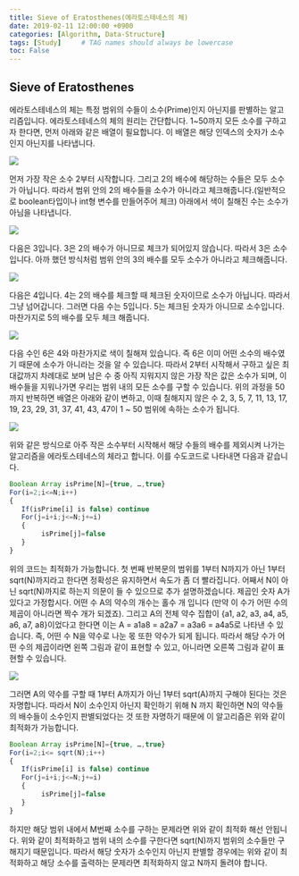 ```yaml
---
title: Sieve of Eratosthenes(에라토스테네스의 체)
date: 2019-02-11 12:00:00 +0900
categories: [Algorithm, Data-Structure]
tags: [Study]     # TAG names should always be lowercase
toc: False
---
```


## Sieve of Eratosthenes

에라토스테네스의 체는 특정 범위의 수들이 소수(Prime)인지 아닌지를 판별하는 알고리즘입니다. 에라토스테네스의 체의 원리는 간단합니다.
1~50까지 모든 소수를 구하고자 한다면, 먼저 아래와 같은 배열이 필요합니다. 이 배열은 해당 인덱스의 숫자가 소수인지 아닌지를 나타냅니다.

![](https://user-images.githubusercontent.com/19174106/52546490-2c07d080-2e03-11e9-9492-4a8f865edb68.jpg)

먼저 가장 작은 소수 2부터 시작합니다. 그리고 2의 배수에 해당하는 수들은 모두 소수가 아닙니다. 따라서 범위 안의 2의 배수들을 소수가 아니라고 체크해줍니다.(일반적으로 boolean타입이나 int형 변수를 만들어주어 체크) 아래에서 색이 칠해진 수는 소수가 아님을 나타냅니다.

![](https://user-images.githubusercontent.com/19174106/52546491-2d38fd80-2e03-11e9-9df8-162a77a20724.jpg)

다음은 3입니다. 3은 2의 배수가 아니므로 체크가 되어있지 않습니다. 따라서 3은 소수입니다. 아까 했던 방식처럼 범위 안의 3의 배수를 모두 소수가 아니라고 체크해줍니다.

![](https://user-images.githubusercontent.com/19174106/52546492-2e6a2a80-2e03-11e9-86bd-7fe032ec7dd5.jpg)

다음은 4입니다. 4는 2의 배수를 체크할 때 체크된 숫자이므로 소수가 아닙니다. 따라서 그냥 넘어갑니다. 그러면 다음 수는 5입니다. 5는 체크된 숫자가 아니므로 소수입니다. 마찬가지로 5의 배수를 모두 체크 해줍니다.

![](https://user-images.githubusercontent.com/19174106/52546493-2f9b5780-2e03-11e9-91b6-b6a36cbde5f9.jpg)

다음 수인 6은 4와 마찬가지로 색이 칠해져 있습니다. 즉 6은 이미 어떤 소수의 배수였기 때문에 소수가 아니라는 것을 알 수 있습니다. 따라서 2부터 시작해서 구하고 싶은 최대값까지 차례대로 보며 남은 수 중 아직 지워지지 않은 가장 작은 값은 소수가 되며, 이 배수들을 지워나가면 우리는 범위 내의 모든 소수를 구할 수 있습니다.
위의 과정을 50까지 반복하면 배열은 아래와 같이 변하고, 이때 칠해지지 않은 수 2, 3, 5, 7, 11, 13, 17, 19, 23, 29, 31, 37, 41, 43, 47이 1 ~ 50 범위에 속하는 소수가 됩니다.

![](https://user-images.githubusercontent.com/19174106/52546494-30cc8480-2e03-11e9-9a49-7c9a15fdcfb6.jpg)

위와 같은 방식으로 아주 작은 소수부터 시작해서 해당 수들의 배수를 제외시켜 나가는 알고리즘을 에라토스테네스의 체라고 합니다. 이를 수도코드로 나타내면 다음과 같습니다.

```javascript
Boolean Array isPrime[N]={true, …,true}
For(i=2;i<=N;i++)
{
   If(isPrime[i] is false) continue
   For(j=i+i;j<=N;j+=i)
   {
    	isPrime[j]=false
   }
}
```

위의 코드는 최적화가 가능합니다. 첫 번째 반복문의 범위를 1부터 N까지가 아닌 1부터 sqrt(N)까지라고 한다면 정확성은 유지하면서 속도가 좀 더 빨라집니다. 어째서 N이 아닌 sqrt(N)까지로 하는지 의문이 들 수 있으므로 추가 설명하겠습니다.
제곱인 숫자 A가 있다고 가정합시다. 어떤 수 A의 약수의 개수는 홀수 개 입니다 (만약 이 수가 어떤 수의 제곱이 아니라면 짝수 개가 되겠죠). 그리고 A의 전체 약수 집합이 {a1, a2, a3, a4, a5, a6, a7, a8}이었다고 한다면 이는 A = a1a8 = a2a7 = a3a6 = a4a5로 나타낸 수 있습니다.
즉, 어떤 수 N을 약수로 나눈 몫 또한 약수가 되게 됩니다. 따라서 해당 수가 어떤 수의 제곱이라면 왼쪽 그림과 같이 표현할 수 있고, 아니라면 오른쪽 그림과 같이 표현할 수 있습니다.

![](https://user-images.githubusercontent.com/19174106/52546537-90c32b00-2e03-11e9-8f3e-7c3f9e7190ef.jpg)

그러면 A의 약수를 구할 때 1부터 A까지가 아닌 1부터 sqrt(A)까지 구해야 된다는 것은 자명합니다. 따라서 N이 소수인지 아닌지 확인하기 위해 N 까지 확인하면 N의 약수들의 배수들이 소수인지 판별되었다는 것 또한 자명하기 때문에 이 알고리즘은 위와 같이 최적화가 가능합니다.

```javascript
Boolean Array isPrime[N]={true, …,true}
For(i=2;i<= sqrt(N);i++)
{
   If(isPrime[i] is false) continue
   For(j=i+i;j<=N;j+=i)
   {
    	isPrime[j]=false
   }
}
```

하지만 해당 범위 내에서 M번째 소수를 구하는 문제라면 위와 같이 최적화 해선 안됩니다. 위와 같이 최적화하고 범위 내의 소수를 구한다면 sqrt(N)까지 범위의 소수들만 구해지기 때문입니다. 따라서 해당 숫자가 소수인지 아닌지 판별할 경우에는 위와 같이 최적화하고 해당 소수를 출력하는 문제라면 최적화하지 않고 N까지 돌려야 합니다.
